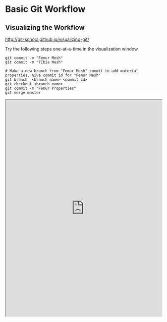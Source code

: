 # Basic Git Workflow


## Visualizing the Workflow

http://git-school.github.io/visualizing-git/

Try the following steps one-at-a-time in the visualization window
```
git commit -m "Femur Mesh"
git commit -m "TIbia Mesh"

# Make a new branch from "Femur Mesh" commit to add material properties. Give commit id for "Femur Mesh"
git branch  <branch name> <commit id>
git checkout <branch name>
git commit -m "Femur Properties"
git merge master
```


<iframe src="http://git-school.github.io/visualizing-git/" width="100%" height="700"></iframe>